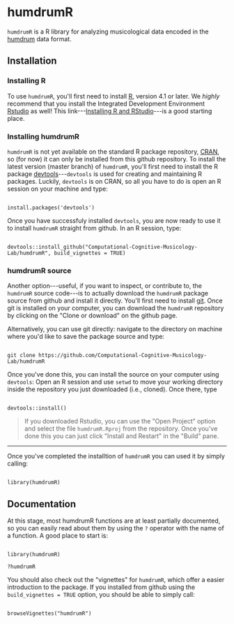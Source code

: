 # humdrumR

`humdrumR` is a R library for analyzing musicological data encoded in the [humdrum](https://www.humdrum.org) data format.



## Installation

### Installing R

To use `humdrumR`, you'll first need to install [R](https://www.r-project.org/), version 4.1 or later.
We *highly* recommend that you install the Integrated Development Environment [Rstudio](https://rstudio.com/) as well!
This link---[Installing R and RStudio](https://rstudio-education.github.io/hopr/starting.html)---is a good starting place.

### Installing humdrumR

`humdrumR` is not yet available on the standard R package repository, [CRAN](https://cran.r-project.org/), so (for now) it can only be installed from this github repository.
To install the latest version (master branch) of `humdrumR`, you'll first need to install the R package [devtools](https://www.rdocumentation.org/packages/devtools/versions/2.2.1)---`devtools` is used for creating and maintaining R packages.
Luckily, `devtools` is on CRAN, so all you have to do is open an R session on your machine and type:

```{r}

install.packages('devtools')

```

Once you have successfuly installed `devtools`, you are now ready to use it to install `humdrumR` straight from github.
In an R session, type:

```{r}

devtools::install_github("Computational-Cognitive-Musicology-Lab/humdrumR", build_vignettes = TRUE)

```

### humdrumR source

Another option---useful, if you want to inspect, or contribute to, the `humdrumR` source code---is to actually download the `humdrumR` package source from github and install it directly.
You'll first need to install [git](https://git-scm.com/book/en/v2/Getting-Started-Installing-Git).
Once git is installed on your computer, you can download the `humdrumR` repository by clicking on the "Clone or download" on the github page.

Alternatively, you can use git directly: navigate to the directory on machine where you'd like to save the package source and type:


```

git clone https://github.com/Computational-Cognitive-Musicology-Lab/humdrumR

```

Once you've done this, you can install the source on your computer using `devtools`:
Open an R session and use `setwd` to move your working directory inside the repository you just downloaded (i.e., cloned).
Once there, type 

```{r}

devtools::install()

```


> If you downloaded Rstudio, you can use the "Open Project" option and select the file `humdrumR.Rproj` from the repository.
> Once you've done this you can just click "Install and Restart" in the "Build" pane.

---

Once you've completed the installtion of `humdrumR` you can used it by simply calling:

```{r}

library(humdrumR)

```

## Documentation

At this stage, most humdrumR functions are at least partially documented, so you can easily read about them by using the `?` operator with the name of a function.
A good place to start is:

```{r}

library(humdrumR)

?humdrumR

```

You should also check out the "vignettes" for `humdrumR`, which offer a easier introduction to the package.
If you installed from github using the `build_vignettes = TRUE` option, you should be able to simply call:

```{r}

browseVignettes("humdrumR")

```

